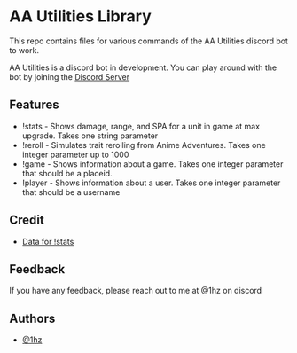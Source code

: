 # AA Utilities Library

This repo contains files for various commands of the AA Utilities discord bot to work. 

AA Utilities is a discord bot in development. You can play around with the bot by joining the [Discord Server](https://discord.gg/EbWuhVwfaV)
## Features

- !stats - Shows damage, range, and SPA for a unit in game at max upgrade. Takes one string parameter
- !reroll - Simulates trait rerolling from Anime Adventures. Takes one integer parameter up to 1000
- !game - Shows information about a game. Takes one integer parameter that should be a placeid.
- !player - Shows information about a user. Takes one integer parameter that should be a username
## Credit

 - [Data for !stats](https://docs.google.com/spreadsheets/d/1bHwjTTrJcxNn6WhuTZQ7i_iLfsbx7GAQy4NTWztpKw8/edit#gid=1453364345)

## Feedback

If you have any feedback, please reach out to me at @1hz on discord


## Authors

- [@1hz](https://www.github.com/1hzdev)

